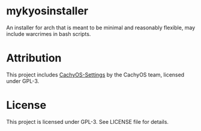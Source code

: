 # mykyosinstaller

An installer for arch that is meant to be minimal and reasonably flexible, may include warcrimes in bash scripts.

# Attribution

This project includes [CachyOS-Settings](https://github.com/CachyOS/CachyOS-Settings) 
by the CachyOS team, licensed under GPL-3.

# License

This project is licensed under GPL-3. See LICENSE file for details.
